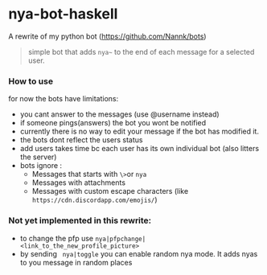 # nya-bot-haskell
A rewrite of my python bot (https://github.com/Nannk/bots) 
> simple bot that adds `nya~` to the end of each message for a selected user.

### How to use

for now the bots have limitations:
- you cant answer to the messages (use @username instead)
- if someone pings(answers) the bot you wont be notified
- currently there is no way to edit your message if the bot has modified it.
- the bots dont reflect the users status
- add users takes time bc each user has its own individual bot (also litters the server)
- bots ignore :
  - Messages that starts with `\>`or `nya`
  - Messages with attachments
  - Messages with custom escape characters (like `https://cdn.discordapp.com/emojis/`)

### Not yet implemented in this rewrite:
- to change the pfp use `nya|pfpchange|<link_to_the_new_profile_picture>`
- by sending ` nya|toggle`  you can enable random nya mode. It adds nyas to you message in random places
